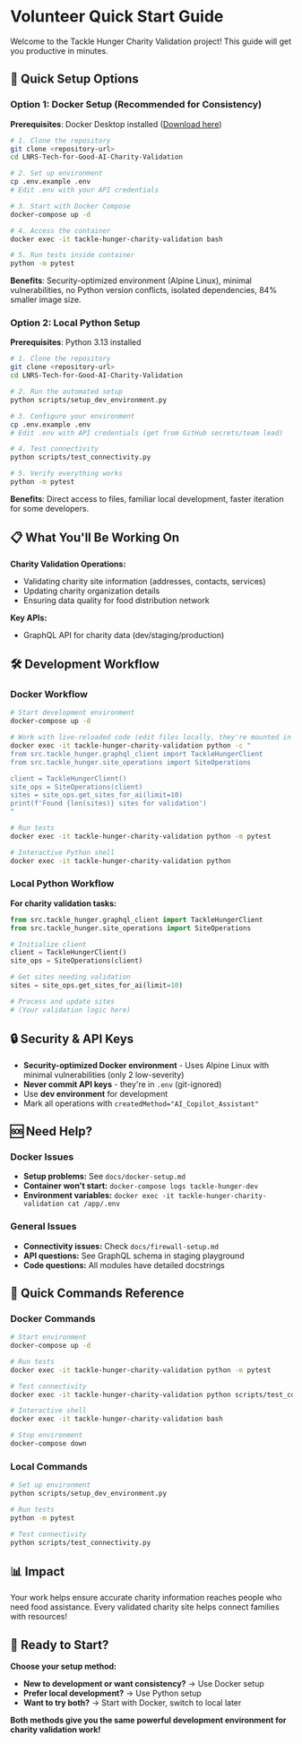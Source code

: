 # Volunteer Quick Start Guide

Welcome to the Tackle Hunger Charity Validation project! This guide will get you productive in minutes.

## 🚀 Quick Setup Options

### Option 1: Docker Setup (Recommended for Consistency)

**Prerequisites**: Docker Desktop installed ([Download here](https://www.docker.com/products/docker-desktop/))

```bash
# 1. Clone the repository
git clone <repository-url>
cd LNRS-Tech-for-Good-AI-Charity-Validation

# 2. Set up environment
cp .env.example .env
# Edit .env with your API credentials

# 3. Start with Docker Compose
docker-compose up -d

# 4. Access the container
docker exec -it tackle-hunger-charity-validation bash

# 5. Run tests inside container
python -m pytest
```

**Benefits**: Security-optimized environment (Alpine Linux), minimal vulnerabilities, no Python version conflicts, isolated dependencies, 84% smaller image size.

### Option 2: Local Python Setup

**Prerequisites**: Python 3.13 installed

```bash
# 1. Clone the repository
git clone <repository-url>
cd LNRS-Tech-for-Good-AI-Charity-Validation

# 2. Run the automated setup
python scripts/setup_dev_environment.py

# 3. Configure your environment
cp .env.example .env
# Edit .env with API credentials (get from GitHub secrets/team lead)

# 4. Test connectivity
python scripts/test_connectivity.py

# 5. Verify everything works
python -m pytest
```

**Benefits**: Direct access to files, familiar local development, faster iteration for some developers.

## 📋 What You'll Be Working On

**Charity Validation Operations:**

- Validating charity site information (addresses, contacts, services)
- Updating charity organization details
- Ensuring data quality for food distribution network

**Key APIs:**

- GraphQL API for charity data (dev/staging/production)

## 🛠 Development Workflow

### Docker Workflow

```bash
# Start development environment
docker-compose up -d

# Work with live-reloaded code (edit files locally, they're mounted in container)
docker exec -it tackle-hunger-charity-validation python -c "
from src.tackle_hunger.graphql_client import TackleHungerClient
from src.tackle_hunger.site_operations import SiteOperations

client = TackleHungerClient()
site_ops = SiteOperations(client)
sites = site_ops.get_sites_for_ai(limit=10)
print(f'Found {len(sites)} sites for validation')
"

# Run tests
docker exec -it tackle-hunger-charity-validation python -m pytest

# Interactive Python shell
docker exec -it tackle-hunger-charity-validation python
```

### Local Python Workflow

**For charity validation tasks:**

```python
from src.tackle_hunger.graphql_client import TackleHungerClient
from src.tackle_hunger.site_operations import SiteOperations

# Initialize client
client = TackleHungerClient()
site_ops = SiteOperations(client)

# Get sites needing validation
sites = site_ops.get_sites_for_ai(limit=10)

# Process and update sites
# (Your validation logic here)
```

## 🔒 Security & API Keys

- **Security-optimized Docker environment** - Uses Alpine Linux with minimal vulnerabilities (only 2 low-severity)
- **Never commit API keys** - they're in `.env` (git-ignored)
- Use **dev environment** for development
- Mark all operations with `createdMethod="AI_Copilot_Assistant"`

## 🆘 Need Help?

### Docker Issues

- **Setup problems:** See `docs/docker-setup.md`
- **Container won't start:** `docker-compose logs tackle-hunger-dev`
- **Environment variables:** `docker exec -it tackle-hunger-charity-validation cat /app/.env`

### General Issues

- **Connectivity issues:** Check `docs/firewall-setup.md`
- **API questions:** See GraphQL schema in staging playground
- **Code questions:** All modules have detailed docstrings

## 🔄 Quick Commands Reference

### Docker Commands

```bash
# Start environment
docker-compose up -d

# Run tests
docker exec -it tackle-hunger-charity-validation python -m pytest

# Test connectivity
docker exec -it tackle-hunger-charity-validation python scripts/test_connectivity.py

# Interactive shell
docker exec -it tackle-hunger-charity-validation bash

# Stop environment
docker-compose down
```

### Local Commands

```bash
# Set up environment
python scripts/setup_dev_environment.py

# Run tests
python -m pytest

# Test connectivity
python scripts/test_connectivity.py
```

## 📊 Impact

Your work helps ensure accurate charity information reaches people who need food assistance. Every validated charity site helps connect families with resources!

## 🎯 Ready to Start?

**Choose your setup method:**

- **New to development or want consistency?** → Use Docker setup
- **Prefer local development?** → Use Python setup
- **Want to try both?** → Start with Docker, switch to local later

**Both methods give you the same powerful development environment for charity validation work!**
